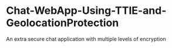 # Chat-WebApp-Using-TTIE-and-GeolocationProtection

An extra secure chat application with multiple levels of encryption
